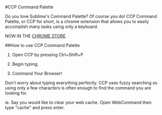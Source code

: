 #CCP Command Palette

Do you love Sublime's Command Palette? Of course you do! CCP Command Palette, or CCP for short, is a chrome extension that allows you to easily accomplish many tasks using only a keyboard.

NOW IN THE [CHROME STORE](https://chrome.google.com/webstore/detail/chrome-command-palette/cofhcenpbdpcjghambdchdmdlapaiddh)

##How to use CCP Command Palette

1) Open CCP by pressing Ctrl+Shift+P

2) Begin typing.

3) Command Your Browser!

Don't worry about typing everything perfectly. CCP uses fuzzy searching so using only a few characters is often enough to find the command you are looking for.

ie. Say you would like to clear your web cache. Open WebCommand then type "cache" and press enter.

